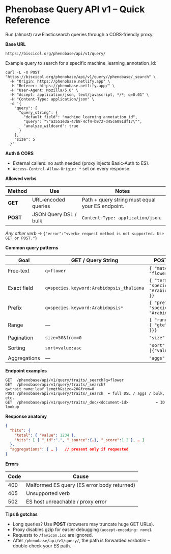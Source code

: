# Phenobase Query API v1 – Quick Reference 

Run (almost) raw Elasticsearch queries through a CORS‑friendly proxy.

**Base URL**

```
https://biscicol.org/phenobase/api/v1/query/
```

Example query to search for a specific machine_learning_annotation_id:
```
curl -L -X POST "https://biscicol.org/phenobase/api/v1/query//phenobase/_search" \
  -H "Origin: https://phenobase.netlify.app" \
  -H "Referer: https://phenobase.netlify.app/" \
  -H "User-Agent: Mozilla/5.0" \
  -H "Accept: application/json, text/javascript, */*; q=0.01" \
  -H "Content-Type: application/json" \
  -d '{
    "query": {
      "query_string": {
        "default_field": "machine_learning_annotation_id",
        "query": "\"a3551e3a-47b8-4cf4-b972-d45c6091df17\"",
        "analyze_wildcard": true
      }
    },
    "size": 5
  }'
```

**Auth & CORS**

* External callers: no auth needed (proxy injects Basic‑Auth to ES).
* `Access‑Control‑Allow-Origin: *` set on every response.

**Allowed verbs**

| Method | Use | Notes |
| ------ | --- | ----- |
| **GET**  | URL‑encoded queries | Path + query string must equal your ES endpoint. |
| **POST** | JSON Query DSL / bulk | `Content-Type: application/json`. |

_Any other verb →_ `{"error":"<verb> request method is not supported. Use GET or POST."}`

**Common query patterns**

| Goal | GET / Query String | POST body snippet |
| ---- | ------------------ | ----------------- |
| Free‑text | `q=flower` | `{ "match": { "_all": "flower" }}` |
| Exact field | `q=species.keyword:Arabidopsis_thaliana` | `{ "term": { "species.keyword": "Arabidopsis_thaliana" }}` |
| Prefix | `q=species.keyword:Arabidopsis*` | `{ "prefix": { "species.keyword": "Arabidopsis" }}` |
| Range | — | `{ "range": { "value": { "gte": 10, "lte": 50 }}}` |
| Pagination | `size=50&from=0` | `"size":50, "from":0` |
| Sorting | `sort=value:asc` | `"sort":[{"value":"asc"}]` |
| Aggregations | — | `"aggs":{ … }` |

**Endpoint examples**

```
GET  /phenobase/api/v1/query/traits/_search?q=flower
GET  /phenobase/api/v1/query/traits/_search?q=trait_name:leaf_length&size=20&from=0
POST /phenobase/api/v1/query/traits/_search  ← full DSL / aggs / bulk, etc.
GET  /phenobase/api/v1/query/traits/_doc/<document‑id>            ← ID lookup
```

**Response anatomy**

```json
{
  "hits": {
    "total": { "value": 1234 },
    "hits": [ { "_id":"…", "_source":{…}, "_score":1.2 }, … ]
  },
  "aggregations": { … }   // present only if requested
}
```

**Errors**

| Code | Cause |
| ---- | ----- |
| 400  | Malformed ES query (ES error body returned) |
| 405  | Unsupported verb |
| 502  | ES host unreachable / proxy error |

**Tips & gotchas**

* Long queries? Use **POST** (browsers may truncate huge GET URLs).
* Proxy disables gzip for easier debugging (`accept‑encoding: none`).
* Requests to `/favicon.ico` are ignored.
* After `/phenobase/api/v1/query/`, the path is forwarded *verbatim* – double‑check your ES path.

